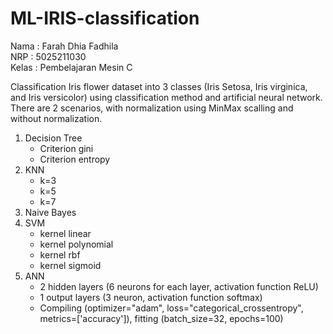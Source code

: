 # ML-IRIS-classification

Nama : Farah Dhia Fadhila </br>
NRP : 5025211030 </br>
Kelas : Pembelajaran Mesin C

Classification Iris flower dataset into 3 classes (Iris Setosa, Iris virginica, and Iris versicolor) using classification method and artificial neural network. There are 2 scenarios, with normalization using MinMax scalling and without normalization.

1. Decision Tree
   - Criterion gini
   - Criterion entropy
2. KNN
   - k=3
   - k=5
   - k=7
3. Naive Bayes
4. SVM
   - kernel linear
   - kernel polynomial
   - kernel rbf
   - kernel sigmoid
5. ANN
   - 2 hidden layers (6 neurons for each layer, activation function ReLU)
   - 1 output layers (3 neuron, activation function softmax)
   - Compiling (optimizer="adam", loss="categorical_crossentropy", metrics=['accuracy']), fitting (batch_size=32, epochs=100)

